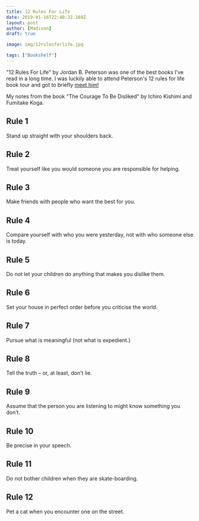 ```yaml
---
title: 12 Rules For Life
date: 2019-01-16T22:40:32.169Z
layout: post
author: [Madison]
draft: true

image: img/12rulesforlife.jpg

tags: ["Bookshelf"]
---
```


"12 Rules For Life" by Jordan B. Peterson was one of the best books I've read in a long time. I was luckily able to attend Peterson's 12 rules for life book tour and got to briefly [meet him!](https://www.instagram.com/p/B5tPUnkAxQv/)


My notes from the book "The Courage To Be Disliked" by  Ichiro Kishimi and Fumitake Koga.

## Rule 1

Stand up straight with your shoulders back.

## Rule 2

Treat yourself like you would someone you are responsible for helping.

## Rule 3
Make friends with people who want the best for you.

## Rule 4 
Compare yourself with who you were yesterday, not with who someone else is today.

## Rule 5 
Do not let your children do anything that makes you dislike them.

## Rule 6 
Set your house in perfect order before you criticise the world.

## Rule 7
 Pursue what is meaningful (not what is expedient.)

## Rule 8 
Tell the truth – or, at least, don’t lie.

## Rule 9 
Assume that the person you are listening to might know something you don’t.

## Rule 10 
Be precise in your speech.

## Rule 11
 Do not bother children when they are skate-boarding.

## Rule 12
Pet a cat when you encounter one on the street.